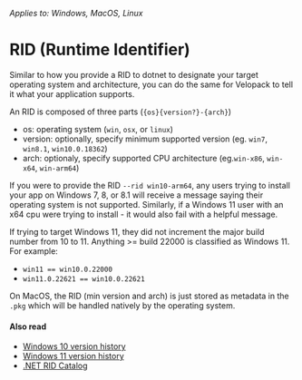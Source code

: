 *Applies to: Windows, MacOS, Linux*

# RID (Runtime Identifier)
Similar to how you provide a RID to dotnet to designate your target operating system and architecture, you can do the same for Velopack to tell it what your application supports. 

An RID is composed of three parts (`{os}{version?}-{arch}`)
 - os: operating system (`win`, `osx`, or `linux`)
 - version: optionally, specify minimum supported version (eg. `win7`, `win8.1`, `win10.0.18362`)
 - arch: optionaly, specify supported CPU architecture (eg.`win-x86`, `win-x64`, `win-arm64`)

If you were to provide the RID `--rid win10-arm64`, any users trying to install your app on Windows 7, 8, or 8.1 will receive a message saying their operating system is not supported. Similarly, if a Windows 11 user with an x64 cpu were trying to install - it would also fail with a helpful message.

If trying to target Windows 11, they did not increment the major build number from 10 to 11. Anything >= build 22000 is classified as Windows 11. For example:
 - `win11 == win10.0.22000`
 - `win11.0.22621 == win10.0.22621`

On MacOS, the RID (min version and arch) is just stored as metadata in the `.pkg` which will be handled natively by the operating system.

#### Also read
- [Windows 10 version history](https://en.wikipedia.org/wiki/Windows_10_version_history)
- [Windows 11 version history](https://en.wikipedia.org/wiki/Windows_11_version_history)
- [.NET RID Catalog](https://learn.microsoft.com/dotnet/core/rid-catalog)
